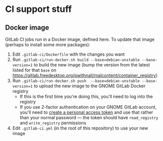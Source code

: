 # CI support stuff

## Docker image

GitLab CI jobs run in a Docker image, defined here. To update that image
(perhaps to install some more packages):

1. Edit `.gitlab-ci/Dockerfile` with the changes you want
1. Run `.gitlab-ci/run-docker.sh build --base=debian-unstable --base-version=1` to
   build the new image (bump the version from the latest listed for that `base`
   on https://gitlab.freedesktop.org/pwithnall/malcontent/container_registry)
1. Run `.gitlab-ci/run-docker.sh push  --base=debian-unstable --base-version=1` to
   upload the new image to the GNOME GitLab Docker registry
    * If this is the first time you're doing this, you'll need to log into the
      registry
    * If you use 2-factor authentication on your GNOME GitLab account, you'll
      need to [create a personal access token][pat] and use that rather than
      your normal password — the token should have `read_registry` and
      `write_registry` permissions
1. Edit `.gitlab-ci.yml` (in the root of this repository) to use your new
   image

[pat]: https://gitlab.freedesktop.org/profile/personal_access_tokens
